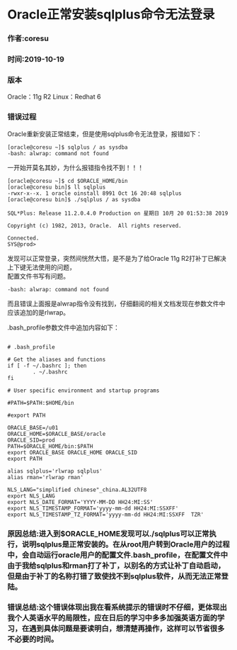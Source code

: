 # Oracle正常安装sqlplus命令无法登录  
### 作者:coresu   
### 时间:2019-10-19   

### 版本  
Oracle：11g R2
Linux：Redhat 6

### 错误过程
Oracle重新安装正常结束，但是使用sqlplus命令无法登录，报错如下：
```shell
[oracle@coresu ~]$ sqlplus / as sysdba
-bash: alwrap: command not found
```  
一开始开莫名其妙，为什么报错指令找不到！！！  

```shell
[oracle@coresu ~]$ cd $ORACLE_HOME/bin
[oracle@coresu bin]$ ll sqlplus
-rwxr-x--x. 1 oracle oinstall 8991 Oct 16 20:48 sqlplus
[oracle@coresu bin]$ ./sqlplus / as sysdba

SQL*Plus: Release 11.2.0.4.0 Production on 星期日 10月 20 01:53:38 2019

Copyright (c) 1982, 2013, Oracle.  All rights reserved.

Connected.
SYS@prod>
```

发现可以正常登录，突然间恍然大悟，是不是为了给Oracle 11g R2打补丁已解决上下键无法使用的问题，  
配置文件书写有问题。  

```shell 
-bash: alwrap: command not found
```  
而且错误上面报是alwrap指令没有找到，仔细翻阅的相关文档发现在参数文件中应该追加的是rlwrap。 

.bash_profile参数文件中追加内容如下：  

```shell

# .bash_profile

# Get the aliases and functions
if [ -f ~/.bashrc ]; then
        . ~/.bashrc
fi

# User specific environment and startup programs

#PATH=$PATH:$HOME/bin

#export PATH

ORACLE_BASE=/u01
ORACLE_HOME=$ORACLE_BASE/oracle
ORACLE_SID=prod
PATH=$ORACLE_HOME/bin:$PATH
export ORACLE_BASE ORACLE_HOME ORACLE_SID
export PATH

alias sqlplus='rlwrap sqlplus'
alias rman='rlwrap rman'

NLS_LANG="simplified chinese"_china.AL32UTF8
export NLS_LANG
export NLS_DATE_FORMAT='YYYY-MM-DD HH24:MI:SS'
export NLS_TIMESTAMP_FORMAT='yyyy-mm-dd HH24:MI:SSXFF'
export NLS_TIMESTAMP_TZ_FORMAT='yyyy-mm-dd HH24:MI:SSXFF  TZR'
```

### 原因总结:进入到$ORACLE_HOME发现可以./sqlplus可以正常执行，说明sqlplus是正常安装的。在从root用户转到Oracle用户的过程中，会自动运行oracle用户的配置文件.bash_profile，在配置文件中由于我给sqlplus和rman打了补丁，以别名的方式让补丁自动启动，但是由于补丁的名称打错了致使找不到sqlplus软件，从而无法正常登陆。  

### 错误总结:这个错误体现出我在看系统提示的错误时不仔细，更体现出我个人英语水平的局限性，应在日后的学习中多多加强英语方面的学习，在遇到具体问题是要读明白，想清楚再操作，这样可以节省很多不必要的时间。